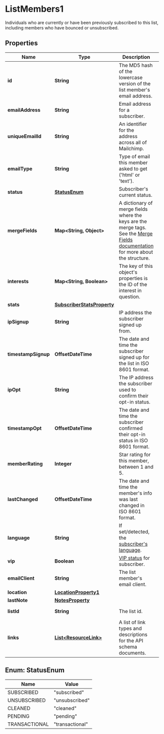 

# ListMembers1

Individuals who are currently or have been previously subscribed to this list, including members who have bounced or unsubscribed.

## Properties

| Name | Type | Description | Notes |
|------------ | ------------- | ------------- | -------------|
|**id** | **String** | The MD5 hash of the lowercase version of the list member&#39;s email address. |  [optional] [readonly] |
|**emailAddress** | **String** | Email address for a subscriber. |  [optional] [readonly] |
|**uniqueEmailId** | **String** | An identifier for the address across all of Mailchimp. |  [optional] [readonly] |
|**emailType** | **String** | Type of email this member asked to get (&#39;html&#39; or &#39;text&#39;). |  [optional] |
|**status** | [**StatusEnum**](#StatusEnum) | Subscriber&#39;s current status. |  [optional] |
|**mergeFields** | **Map&lt;String, Object&gt;** | A dictionary of merge fields where the keys are the merge tags. See the [Merge Fields documentation](https://mailchimp.com/developer/marketing/docs/merge-fields/#structure) for more about the structure. |  [optional] |
|**interests** | **Map&lt;String, Boolean&gt;** | The key of this object&#39;s properties is the ID of the interest in question. |  [optional] |
|**stats** | [**SubscriberStatsProperty**](SubscriberStatsProperty.md) |  |  [optional] |
|**ipSignup** | **String** | IP address the subscriber signed up from. |  [optional] [readonly] |
|**timestampSignup** | **OffsetDateTime** | The date and time the subscriber signed up for the list in ISO 8601 format. |  [optional] [readonly] |
|**ipOpt** | **String** | The IP address the subscriber used to confirm their opt-in status. |  [optional] [readonly] |
|**timestampOpt** | **OffsetDateTime** | The date and time the subscriber confirmed their opt-in status in ISO 8601 format. |  [optional] [readonly] |
|**memberRating** | **Integer** | Star rating for this member, between 1 and 5. |  [optional] [readonly] |
|**lastChanged** | **OffsetDateTime** | The date and time the member&#39;s info was last changed in ISO 8601 format. |  [optional] [readonly] |
|**language** | **String** | If set/detected, the [subscriber&#39;s language](https://mailchimp.com/help/view-and-edit-contact-languages/). |  [optional] |
|**vip** | **Boolean** | [VIP status](https://mailchimp.com/help/designate-and-send-to-vip-contacts/) for subscriber. |  [optional] |
|**emailClient** | **String** | The list member&#39;s email client. |  [optional] [readonly] |
|**location** | [**LocationProperty1**](LocationProperty1.md) |  |  [optional] |
|**lastNote** | [**NotesProperty**](NotesProperty.md) |  |  [optional] |
|**listId** | **String** | The list id. |  [optional] [readonly] |
|**links** | [**List&lt;ResourceLink&gt;**](ResourceLink.md) | A list of link types and descriptions for the API schema documents. |  [optional] [readonly] |



## Enum: StatusEnum

| Name | Value |
|---- | -----|
| SUBSCRIBED | &quot;subscribed&quot; |
| UNSUBSCRIBED | &quot;unsubscribed&quot; |
| CLEANED | &quot;cleaned&quot; |
| PENDING | &quot;pending&quot; |
| TRANSACTIONAL | &quot;transactional&quot; |



